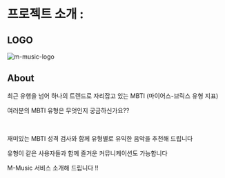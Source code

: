 # 프로젝트 소개 :

## LOGO

![m-music-logo](https://user-images.githubusercontent.com/78368140/162354609-17df3288-ca55-41b0-8902-6f6e5e7da495.png)



## About

최근 유행을 넘어 하나의 트렌드로 자리잡고 있는 MBTI (마이어스-브릭스 유형 지표)


여러분의 MBTI 유형은 무엇인지 궁금하신가요??

<br />

재미있는 MBTI 성격 검사와 함께 유형별로 유익한 음악을 추천해 드립니다

유형이 같은 사용자들과 함께 즐거운 커뮤니케이션도 가능합니다

M-Music 서비스 소개해 드립니다 !!

